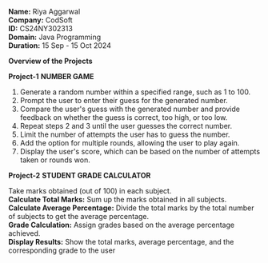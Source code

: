 **Name:** Riya Aggarwal<br>
**Company:** CodSoft<br>
**ID:** CS24NY302313<br>
**Domain:** Java Programming<br>
**Duration:** 15 Sep - 15 Oct 2024

 **Overview of the Projects**<br>
 
 **Project-1** 
 **NUMBER GAME**
1. Generate a random number within a specified range, such as 1 to 100.
2. Prompt the user to enter their guess for the generated number.
3. Compare the user's guess with the generated number and provide feedback on whether the guess
is correct, too high, or too low.
4. Repeat steps 2 and 3 until the user guesses the correct number.
5. Limit the number of attempts the user has to guess the number.
6. Add the option for multiple rounds, allowing the user to play again.
7. Display the user's score, which can be based on the number of attempts taken or rounds won.

 **Project-2** 
 **STUDENT GRADE CALCULATOR** <br>
 
Take marks obtained (out of 100) in each subject.<br>
**Calculate Total Marks:** Sum up the marks obtained in all subjects.<br>
**Calculate Average Percentage:** Divide the total marks by the total number of subjects to get the
average percentage.<br>
**Grade Calculation:** Assign grades based on the average percentage achieved.<br>
**Display Results:** Show the total marks, average percentage, and the corresponding grade to the user
